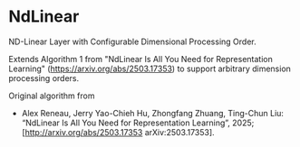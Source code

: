 # NdLinear

ND-Linear Layer with Configurable Dimensional Processing Order.

Extends Algorithm 1 from "NdLinear Is All You Need for Representation Learning"
(https://arxiv.org/abs/2503.17353) to support arbitrary dimension processing orders.

Original algorithm from
* Alex Reneau, Jerry Yao-Chieh Hu, Zhongfang Zhuang, Ting-Chun Liu: “NdLinear Is All You Need for Representation Learning”, 2025; [http://arxiv.org/abs/2503.17353 arXiv:2503.17353].
